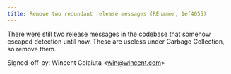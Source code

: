 ```yaml
---
title: Remove two redundant release messages (REnamer, 1ef4055)
---
```


There were still two release messages in the codebase that somehow escaped detection until now. These are useless under Garbage Collection, so remove them.

Signed-off-by: Wincent Colaiuta &lt;win@wincent.com&gt;
